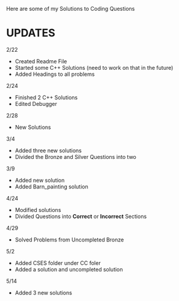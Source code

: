 Here are some of my Solutions to Coding Questions





# **UPDATES**
2/22
- Created Readme File
- Started some C++ Solutions (need to work on that in the future)
- Added Headings to all problems

2/24
- Finished 2 C++ Solutions
- Edited Debugger

 2/28
 - New Solutions


3/4
- Added three new solutions
- Divided the Bronze and Silver Questions into two


3/9
- Added new solution
- Added Barn_painting solution

4/24
- Modified solutions
- Divided Questions into **Correct** or **Incorrect** Sections


4/29
- Solved Problems from Uncompleted Bronze



5/2
- Added CSES folder under CC foler
- Added a solution and uncompleted solution


5/14
- Added 3 new solutions